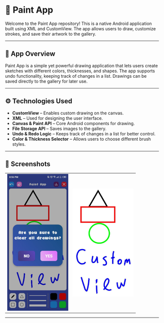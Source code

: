 # 🎨 Paint App

Welcome to the Paint App repository! This is a native Android application built using XML and CustomView. The app allows users to draw, customize strokes, and save their artwork to the gallery.

---

## 📱 App Overview

Paint App is a simple yet powerful drawing application that lets users create sketches with different colors, thicknesses, and shapes. The app supports undo functionality, keeping track of changes in a list. Drawings can be saved directly to the gallery for later use.

---

## ⚙️ Technologies Used

- **CustomView** – Enables custom drawing on the canvas.
- **XML** – Used for designing the user interface.
- **Canvas & Paint API** – Core Android components for drawing.
- **File Storage API** – Saves images to the gallery.
- **Undo & Redo Logic** – Keeps track of changes in a list for better control.
- **Color & Thickness Selector** – Allows users to choose different brush styles.

---

## 📸 Screenshots

<table>
  <tr>
    <td><img src="images/screenshot1.jpg" alt="Screenshot 1" width="200"/></td>
    <td><img src="images/screenshot2.jpg" alt="Screenshot 2" width="200"/></td>
  </tr>
</table>

---
